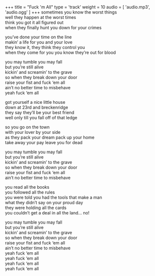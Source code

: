 +++
title = "Fuck 'm All"
type = 'track'
weight = 10
audio = [
    'audio.mp3',
    'audio.ogg'
]
+++
sometimes you know the worst things  
well they happen at the worst times  
think you got it all figured out  
when they finally hunt you down for your crimes

you’ve done your time on the line  
makin’ a life for you and your love  
they know it, they think they control you  
when they come for you you know they’re out for blood

you may tumble you may fall  
but you’re still alive  
kickin’ and screamin’ to the grave  
so when they break down your door  
raise your fist and fuck ‘em all  
ain’t no better time to misbehave  
yeah fuck ‘em all

got yourself a nice little house  
down at 23rd and breckenridge  
they say they’ll be your best friend  
well only till you fall off of that ledge

so you go on the town  
with your lover by your side  
as they pack your dream pack up your home  
take away your pay leave you for dead

you may tumble you may fall  
but you’re still alive  
kickin’ and screamin’ to the grave  
so when they break down your door  
raise your fist and fuck ‘em all  
ain’t no better time to misbehave

you read all the books  
you followed all the rules  
you were told you had the tools that make a man  
what they didn’t say on your proud day  
they were holding all the cards  
you couldn’t get a deal in all the land… no!

you may tumble you may fall  
but you’re still alive  
kickin’ and screamin’ to the grave  
so when they break down your door  
raise your fist and fuck ‘em all  
ain’t no better time to misbehave  
yeah fuck ‘em all  
yeah fuck ‘em all  
yeah fuck ‘em all  
yeah fuck ‘em all
